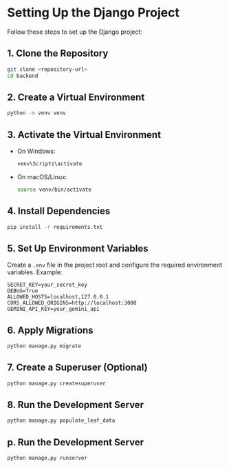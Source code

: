 # Setting Up the Django Project

Follow these steps to set up the Django project:

## 1. Clone the Repository
```bash
git clone <repository-url>
cd backend
```

## 2. Create a Virtual Environment
```bash
python -m venv venv
```

## 3. Activate the Virtual Environment
- On Windows:
    ```bash
    venv\Scripts\activate
    ```
- On macOS/Linux:
    ```bash
    source venv/bin/activate
    ```

## 4. Install Dependencies
```bash
pip install -r requirements.txt
```

## 5. Set Up Environment Variables
Create a `.env` file in the project root and configure the required environment variables. Example:
```
SECRET_KEY=your_secret_key
DEBUG=True
ALLOWED_HOSTS=localhost,127.0.0.1
CORS_ALLOWED_ORIGINS=http://localhost:3000
GEMINI_API_KEY=your_gemini_api

```

## 6. Apply Migrations
```bash
python manage.py migrate
```

## 7. Create a Superuser (Optional)
```bash
python manage.py createsuperuser
```

## 8. Run the Development Server
```bash
python manage.py populate_leaf_data
```

## p. Run the Development Server
```bash
python manage.py runserver
```
